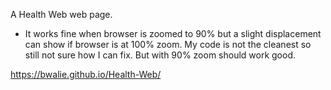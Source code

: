 A Health Web web page. 
- It works fine when browser is zoomed to 90% but a slight displacement can show if browser is at 100% zoom.
  My code is not the cleanest so still not sure how I can fix. But with 90% zoom should work good. 

https://bwalie.github.io/Health-Web/
